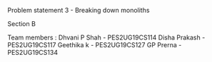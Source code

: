 Problem statement 3 - Breaking down monoliths

Section B

Team members :
Dhvani P Shah - PES2UG19CS114
Disha Prakash - PES2UG19CS117
Geethika k - PES2UG19CS127 
GP Prerna - PES2UG19CS134

